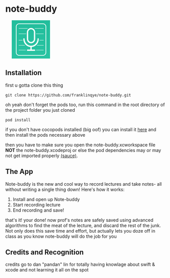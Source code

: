 # note-buddy

<span>&nbsp; &nbsp; &nbsp;</span><img src="note-buddy/Assets.xcassets/AppIcon.appiconset/logo.png"/>

<h2> Installation</h2>
<p> first u gotta clone this thing </p>

```
git clone https://github.com/franklinqye/note-buddy.git
```

<p>oh yeah don't forget the pods too, run this command in the root directory of the project folder you just cloned</p>

```
pod install
```

<p>if you don't have cocopods installed (big oof) you can install 
it <a href="https://guides.cocoapods.org/using/getting-started.html">here</a>
and then install the pods necessary above</p>

<p>then you have to make sure you open the note-buddy.xcworkspace file <b>NOT</b> the 
note-buddy.xcodeproj or else the pod dependencies may or may not get imported properly 
<a href="https://guides.cocoapods.org/using/troubleshooting.html#using-the-cocoapods-project">(sauce)</a>.</p>

<h2>The App</h2>
<p>Note-buddy is the new and cool way to record lectures and take notes- all without writing a single thing down! Here's how it works:</p>

<ol>
  <li>Install and open up Note-buddy</li>
  <li>Start recording lecture</li>
  <li>End recording and save!</li>
</ol>

<p> that's it! your done! now prof's notes are safely saved using advanced algorithms to find the meat of the lecture, 
and discard the rest of the junk. Not only does this save time and effort, but actually lets you doze off in class as you know
note-buddy will do the job for you</p>

<h2>Credits and Recognition</h2>

<p>credits go to dan "pandan" lin for totally having knowlage about swift & xcode and not learning it all on the spot</p>
